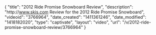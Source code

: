 {
    "title": "2012 Ride Promise Snowboard Review",
    "description": "http:\/\/www.skis.com Review for the 2012 Ride Promise Snowboard",
    "videoid": "3766964",
    "date_created": "1411361246",
    "date_modified": "1418182020",
    "type": "captivate",
    "layout": "video",
    "url": "\/v\/2012-ride-promise-snowboard-review\/3766964"
}